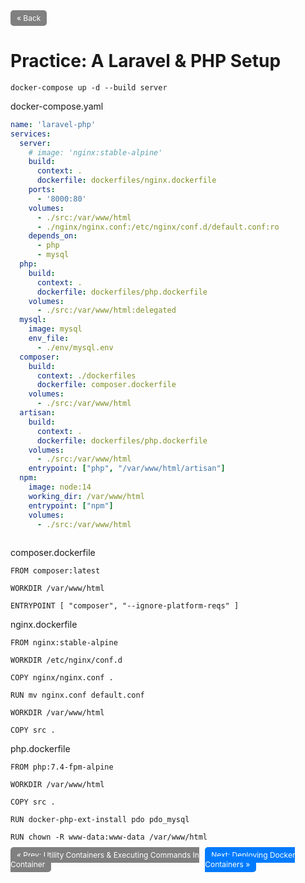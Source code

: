 <div style="display: flex; justify-content: space-between;">
  <a href="6.%20Utility%20Containers%20&%20Executing%20Commands%20In%20Container.md" style="padding: 5px 10px; background-color: gray; color: white; text-decoration: none; border-radius: 5px;font-size: 12px">&laquo; Back</a>
  <div> </div>
</div>

# Practice: A Laravel & PHP Setup

`docker-compose up -d --build server`

docker-compose.yaml

```yaml
name: 'laravel-php'
services:
  server:
    # image: 'nginx:stable-alpine'
    build: 
      context: .
      dockerfile: dockerfiles/nginx.dockerfile
    ports:
      - '8000:80'
    volumes:
      - ./src:/var/www/html
      - ./nginx/nginx.conf:/etc/nginx/conf.d/default.conf:ro
    depends_on:
      - php
      - mysql
  php:
    build: 
      context: .
      dockerfile: dockerfiles/php.dockerfile
    volumes:
      - ./src:/var/www/html:delegated
  mysql:
    image: mysql
    env_file:
      - ./env/mysql.env
  composer:
    build: 
      context: ./dockerfiles
      dockerfile: composer.dockerfile
    volumes:
      - ./src:/var/www/html
  artisan:
    build: 
      context: .
      dockerfile: dockerfiles/php.dockerfile
    volumes:
      - ./src:/var/www/html
    entrypoint: ["php", "/var/www/html/artisan"]
  npm:
    image: node:14
    working_dir: /var/www/html
    entrypoint: ["npm"]
    volumes:
      - ./src:/var/www/html
    
```

composer.dockerfile

```docker
FROM composer:latest

WORKDIR /var/www/html

ENTRYPOINT [ "composer", "--ignore-platform-reqs" ]
```

nginx.dockerfile

```docker
FROM nginx:stable-alpine

WORKDIR /etc/nginx/conf.d

COPY nginx/nginx.conf .

RUN mv nginx.conf default.conf

WORKDIR /var/www/html

COPY src .
```

php.dockerfile

```docker
FROM php:7.4-fpm-alpine

WORKDIR /var/www/html

COPY src .

RUN docker-php-ext-install pdo pdo_mysql

RUN chown -R www-data:www-data /var/www/html
```


<div style="display: flex; justify-content: space-between;">
  <div> 
    <a href="6.%20Utility%20Containers%20&%20Executing%20Commands%20In%20Container.md" style="padding: 5px 10px; background-color: gray; color: white; text-decoration: none; border-radius: 5px;font-size: 12px">&laquo; Prev: Utility Containers & Executing Commands In Container</a>
  </div>
  <div>
    <a href="8.%20Deploying%20Docker%20Containers.md" style="padding: 5px 10px; background-color: #007bff; color: white; text-decoration: none; border-radius: 5px;font-size: 12px">Next: Deploying Docker Containers &raquo;</a>
  </div>
</div>